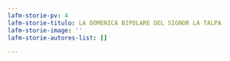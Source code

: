 ```yaml
---
lafm-storie-pv: 4
lafm-storie-titulo: LA DOMENICA BIPOLARE DEL SIGNOR LA TALPA
lafm-storie-image: ''
lafm-storie-autores-list: []

---
```

